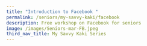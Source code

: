 ```yaml
---
title: "Introduction to Facebook "
permalink: /seniors/my-savvy-kaki/facebook
description: Free workshop on Facebook for seniors
image: /images/Seniors-mar-FB.jpeg
third_nav_title: My Savvy Kaki Series
---
```

